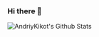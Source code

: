 ### Hi there 👋

<!--
**AndriyKikot/AndriyKikot** is a ✨ _special_ ✨ repository because its `README.md` (this file) appears on your GitHub profile.

Here are some ideas to get you started:

- 🔭 I’m currently working on ...
- 🌱 I’m currently learning ...
- 👯 I’m looking to collaborate on ...
- 🤔 I’m looking for help with ...
- 💬 Ask me about ...
- 📫 How to reach me: ...
- 😄 Pronouns: ...
- ⚡ Fun fact: ...
-->


<img align="left" alt="AndriyKikot's Github Stats" src="https://github-readme-stats.codestackr.vercel.app/api?username=AndriyKikot&show_icons=true&hide_border=true&theme=radical" />

<br />
<br />
